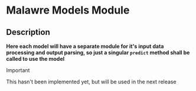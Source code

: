# Malawre Models Module

## Description

**Here each model will have a separate module for it's input data processing and output parsing, so just a singular `predict` method shall be called to use the model**

> [!Important]
> This hasn't been implemented yet, but will be used in the next release